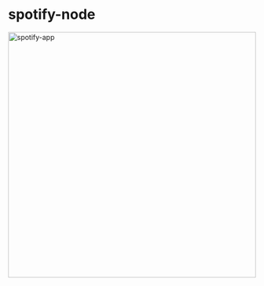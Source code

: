 # spotify-node

<img src="https://i.pinimg.com/564x/a4/dd/c2/a4ddc2ecae24019858d57ce24f1a367a.jpg" alt="spotify-app" width="100%" height="500px" />
